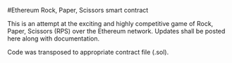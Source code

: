 #Ethereum Rock, Paper, Scissors smart contract

This is an attempt at the exciting and highly competitive game of Rock, Paper, Scissors (RPS) over the Ethereum network. Updates shall be posted here along with documentation.

Code was transposed to appropriate contract file (.sol).

